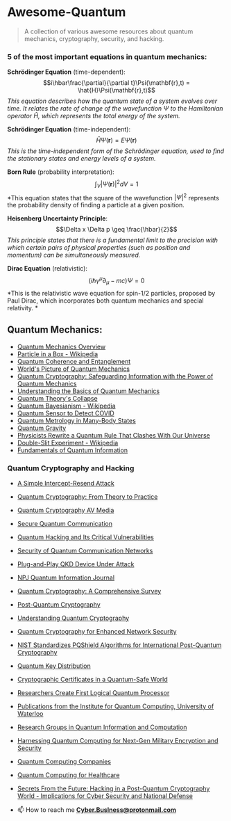 # Awesome-Quantum
> A collection of various awesome resources about quantum mechanics, cryptography, security, and hacking.

### 5 of the most important equations in quantum mechanics:
**Schrödinger Equation** (time-dependent):
$$i\hbar\frac{\partial}{\partial t}\Psi(\mathbf{r},t) = \hat{H}\Psi(\mathbf{r},t)$$
*This equation describes how the quantum state of a system evolves over time. It relates the rate of change of the wavefunction $\Psi$ to the Hamiltonian operator $\hat{H}$, which represents the total energy of the system.*

**Schrödinger Equation** (time-independent):
$$\hat{H}\Psi(\mathbf{r}) = E\Psi(\mathbf{r})$$
*This is the time-independent form of the Schrödinger equation, used to find the stationary states and energy levels of a system.*

**Born Rule** (probability interpretation):
$$\int_{V}|\Psi(\mathbf{r})|^2 dV = 1$$
*This equation states that the square of the wavefunction $|\Psi|^2$ represents the probability density of finding a particle at a given position.

**Heisenberg Uncertainty Principle**:
$$\Delta x \Delta p \geq \frac{\hbar}{2}$$
*This principle states that there is a fundamental limit to the precision with which certain pairs of physical properties (such as position and momentum) can be simultaneously measured.*

**Dirac Equation** (relativistic):
$$\left(i\hbar\gamma^\mu\partial_\mu - mc\right)\Psi = 0$$
*This is the relativistic wave equation for spin-1/2 particles, proposed by Paul Dirac, which incorporates both quantum mechanics and special relativity.
*


## Quantum Mechanics:
- [Quantum Mechanics Overview](https://physics.aps.org/articles/v13/109)
- [Particle in a Box - Wikipedia](https://en.wikipedia.org/wiki/Particle_in_a_box)
- [Quantum Coherence and Entanglement](https://phys.org/news/2015-06-physicists-quantum-coherence-entanglement-sides.html)
- [World's Picture of Quantum Mechanics](https://www.britannica.com/video/185515/Description-worlds-picture-quantum-mechanics)
- [Quantum Cryptography: Safeguarding Information with the Power of Quantum Mechanics](https://murshedsk135.medium.com/quantum-cryptography-safeguarding-information-with-the-power-of-quantum-mechanics-4217ec1a0e4)
- [Understanding the Basics of Quantum Mechanics](https://fastercapital.com/topics/understanding-the-basics-of-quantum-mechanics.html)
- [Quantum Theory's Collapse](https://www.newscientist.com/article/mg23130820-200-collapse-has-quantum-theorys)
- [Quantum Bayesianism - Wikipedia](https://en.wikipedia.org/wiki/Quantum_Bayesianism)
- [Quantum Sensor to Detect COVID](https://news.mit.edu/2021/quantum-sensor-detect-covid-1220)
- [Quantum Metrology in Many-Body States](https://jila.colorado.edu/arey/research/quantum-metrology-many-body-states)
- [Quantum Gravity](https://en.wikipedia.org/wiki/Quantum_gravity)
- [Physicists Rewrite a Quantum Rule That Clashes With Our Universe](https://www.wired.com/story/physicists-rewrite-a-quantum-rule-that-clashes-with-our-universe/)
- [Double-Slit Experiment - Wikipedia](https://en.wikipedia.org/wiki/Double-slit_experiment)
- [Fundamentals of Quantum Information](https://physicsworld.com/a/fundamentals-of-quantum-information/)

### Quantum Cryptography and Hacking
- [A Simple Intercept-Resend Attack](https://www.researchgate.net/figure/A-simple-intercept-resend-attack-Eve-intercepts-each-photon-meant-for-Bob-randomly_fig2_251970951)
- [Quantum Cryptography: From Theory to Practice](https://www.mdpi.com/2304-6732/9/8/527)
- [Quantum Cryptography AV Media](https://av.tib.eu/media/38696)
- [Secure Quantum Communication](https://www.mdpi.com/2227-7390/11/12/2681)
- [Quantum Hacking and Its Critical Vulnerabilities](https://techxplore.com/news/2023-06-quantum-hacking-critical-vulnerabilities-key.html)
- [Security of Quantum Communication Networks](https://www.nature.com/articles/s41534-020-00358-y)
- [Plug-and-Play QKD Device Under Attack](https://link.springer.com/article/10.1007/s13538-022-01246-w)
- [NPJ Quantum Information Journal](https://www.nature.com/articles/npjqi201625)
- [Quantum Cryptography: A Comprehensive Survey](https://www.researchgate.net/publication/371606438_Quantum_Cryptography_for_Enhanced_Network_Security_A_Comprehensive_Survey_of_Research_Developments_and_Future_Directions)
- [Post-Quantum Cryptography](https://www.bbvaopenmind.com/en/technology/digital-world/understanding-quantum-cryptography/)
- [Understanding Quantum Cryptography](https://www.mdpi.com/2624-831X/2/1/5)
- [Quantum Cryptography for Enhanced Network Security](https://crypto.stackexchange.com/questions/51311/what-makes-quantum-cryptography-secure)
- [NIST Standardizes PQShield Algorithms for International Post-Quantum Cryptography](https://semiwiki.com/security/pqshield/319771-nist-standardizes-pqshield-algorithms-for-international-post-quantum-cryptography/)
- [Quantum Key Distribution](https://www.etsi.org/committee/1430-qkd)
- [Cryptographic Certificates in a Quantum-Safe World](https://www.isara.com/blog-posts/cryptographic-certificates-quantum-safe.html)
- [Researchers Create First Logical Quantum Processor](https://news.harvard.edu/gazette/story/2023/12/researchers-create-first-logical-quantum-processor/)
- [Publications from the Institute for Quantum Computing, University of Waterloo](https://uwaterloo.ca/institute-for-quantum-computing/research/publications)
- [Research Groups in Quantum Information and Computation](https://www.physics.ox.ac.uk/research/theme/quantum-information-and-computation/research-groups)
- [Harnessing Quantum Computing for Next-Gen Military Encryption and Security](https://www.karveinternational.com/insights/harnessing-quantum-computing-for-next-gen-military-encryption-and-security)
- [Quantum Computing Companies](https://thequantuminsider.com/2023/12/29/quantum-computing-companies/)
- [Quantum Computing for Healthcare](https://www.mdpi.com/1999-5903/15/3/94)


- [Secrets From the Future: Hacking in a Post-Quantum Cryptography World - Implications for Cyber Security and National Defense](https://www.researchgate.net/publication/379513733_Title_Secrets_From_the_Future_Hacking_in_a_Post-Quantum_Cryptography_World_Implications_for_Cyber_Security_and_National_Defense)



- 📫 How to reach me **Cyber.Buslness@protonmail.com**


